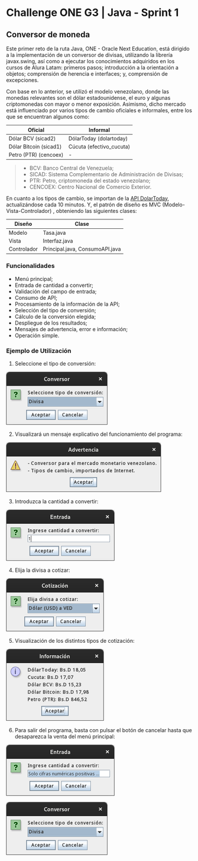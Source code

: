 # Challenge ONE G3 | Java - Sprint 1

## Conversor de moneda

Este primer reto de la ruta Java, ONE - Oracle Next Education, está dirigido a la implementación de un conversor de divisas, utilizando la librería javax.swing, así como a ejecutar los conocimientos adquiridos en los cursos de Alura Latam: primeros pasos; introducción a la orientación a objetos; comprensión de herencia e interfaces; y, comprensión de excepciones.

Con base en lo anterior, se utilizó el modelo venezolano, donde las monedas relevantes son el dólar estadounidense, el euro y algunas criptomonedas con mayor o menor exposición. Asimismo, dicho mercado está influenciado por varios tipos de cambio oficiales e informales, entre los que se encuentran algunos como:

| Oficial | Informal |
| --- | --- |
| Dólar BCV  (sicad2) | DólarToday (dolartoday) |
| Dólar Bitcoin (sicad1) | Cúcuta (efectivo_cucuta) |
| Petro (PTR) (cencoex) | - |

> - BCV: Banco Central de Venezuela;
> - SICAD: Sistema Complementario de Administración de Divisas;
> - PTR: Petro, criptomoneda del estado venezolano;
> - CENCOEX: Centro Nacional de Comercio Exterior.

En cuanto a los tipos de cambio, se importan de la [API DolarToday](https://s3.amazonaws.com/dolartoday/data.json), actualizándose cada 10 minutos. Y, el patrón de diseño es MVC (Modelo-Vista-Controlador) , obteniendo las siguientes clases:

| Diseño | Clase |
| --- | --- |
| Modelo | Tasa.java |
| Vista | Interfaz.java |
| Controlador | Principal.java, ConsumoAPI.java |

### Funcionalidades

- Menú principal;
- Entrada de cantidad a convertir;
- Validación del campo de entrada;
- Consumo de API;
- Procesamiento de la información de la API; 
- Selección del tipo de conversión;
- Cálculo de la conversión elegida;
- Despliegue de los resultados;
- Mensajes de advertencia, error e información;
- Operación simple.

### Ejemplo de Utilización

1. Seleccione el tipo de conversión:

![fig. 1](/img/01.png)

2. Visualizará un mensaje explicativo del funcionamiento del programa:

![fig. 2](/img/02.png)

3. Introduzca la cantidad a convertir:

![fig. 3](/img/03.png)

4. Elija la divisa a cotizar:

![fig. 4](/img/04.png)

5. Visualización de los distintos tipos de cotización:

![fig. 5](/img/05.png)

6. Para salir del programa, basta con pulsar el botón de cancelar hasta que desaparezca la venta del menú principal:

![fig. 6.1](/img/06.png)

![fig. 6.2](/img/07.png)
